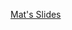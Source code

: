 [Mat's Slides](https://docs.google.com/presentation/d/1Oxtyww271SwrS6G7H5IPh_yIWECErnwqfKw0lIqLW48/edit?usp=sharing)
